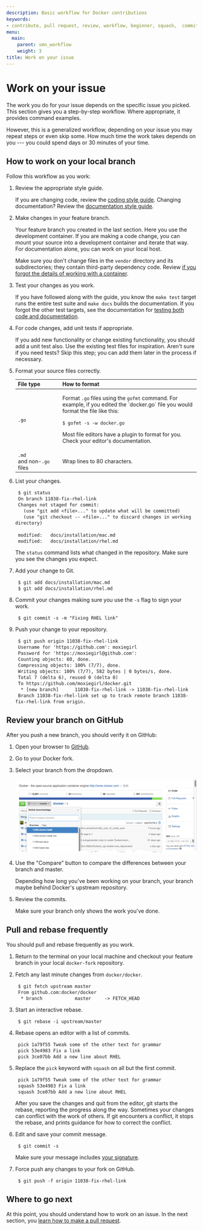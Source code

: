 ```yaml
---
description: Basic workflow for Docker contributions
keywords:
- contribute, pull request, review, workflow, beginner, squash,  commit
menu:
  main:
    parent: smn_workflow
    weight: 3
title: Work on your issue
---
```


# Work on your issue

The work you do for your issue depends on the specific issue you picked.
This section gives you a step-by-step workflow. Where appropriate, it provides
command examples.

However, this is a generalized workflow, depending on your issue you may repeat
steps or even skip some. How much time the work takes depends on you --- you
could spend days or 30 minutes of your time.

## How to work on your local branch

Follow this workflow as you work:

1. Review the appropriate style guide.

    If you are changing code, review the <a href="../coding-style"
    target="_blank">coding style guide</a>. Changing documentation? Review the
    <a href="/opensource/doc-style/" target="_blank">documentation style guide</a>.

2. Make changes in your feature branch.

    Your feature branch you created in the last section. Here you use the
    development container. If you are making a code change, you can mount your
    source into a development container and iterate that way. For documentation
    alone, you can work on your local host.

    Make sure you don't change files in the `vendor` directory and its
    subdirectories; they contain third-party dependency code. Review <a
    href="/opensource/project/set-up-dev-env/" target="_blank">if you forgot the details of
    working with a container</a>.


3. Test your changes as you work.

    If you have followed along with the guide, you know the `make test` target
    runs the entire test suite and `make docs` builds the documentation. If you
    forgot the other test targets, see the documentation for <a
    href="/opensource/project/test-and-docs/" target="_blank">testing both code and
    documentation</a>.  

4. For code changes, add unit tests if appropriate.

    If you add new functionality or change existing functionality, you should
    add a unit test also. Use the existing test files for inspiration. Aren't
    sure if you need tests? Skip this step; you can add them later in the
    process if necessary.

5. Format your source files correctly.

    <table>
      <thead>
      <tr>
        <th>File type</th>
        <th>How to format</th>
      </tr>
      </thead>
      <tbody>
      <tr>
        <td><code>.go</code></td>
        <td>
            <p>
            Format <code>.go</code> files using the <code>gofmt</code> command.
            For example, if you edited the `docker.go` file you would format the file
            like this:
            </p>
            <p><code>$ gofmt -s -w docker.go</code></p>
            <p>
            Most file editors have a plugin to format for you. Check your editor's
            documentation.
            </p>
        </td>
      </tr>
      <tr>
        <td style="white-space: nowrap"><code>.md</code> and non-<code>.go</code> files</td>
        <td>Wrap lines to 80 characters.</td>
      </tr>
      </tbody>
    </table>

6. List your changes.

        $ git status
        On branch 11038-fix-rhel-link
        Changes not staged for commit:
          (use "git add <file>..." to update what will be committed)
          (use "git checkout -- <file>..." to discard changes in working directory)

        modified:   docs/installation/mac.md
        modified:   docs/installation/rhel.md

    The `status` command lists what changed in the repository. Make sure you see
    the changes you expect.

7. Add your change to Git.

        $ git add docs/installation/mac.md
        $ git add docs/installation/rhel.md


8. Commit your changes making sure you use the `-s` flag to sign your work.

        $ git commit -s -m "Fixing RHEL link"

9. Push your change to your repository.

        $ git push origin 11038-fix-rhel-link
        Username for 'https://github.com': moxiegirl
        Password for 'https://moxiegirl@github.com':
        Counting objects: 60, done.
        Compressing objects: 100% (7/7), done.
        Writing objects: 100% (7/7), 582 bytes | 0 bytes/s, done.
        Total 7 (delta 6), reused 0 (delta 0)
        To https://github.com/moxiegirl/docker.git
         * [new branch]      11038-fix-rhel-link -> 11038-fix-rhel-link
        Branch 11038-fix-rhel-link set up to track remote branch 11038-fix-rhel-link from origin.

## Review your branch on GitHub

After you push a new branch, you should verify it on GitHub:

1. Open your browser to <a href="https://github.com" target="_blank">GitHub</a>.

2. Go to your Docker fork.

3. Select your branch from the dropdown.

	![Find branch](images/locate_branch.png)

4. Use the "Compare" button to compare the differences between your branch and master.

	 Depending how long you've been working on your branch, your branch maybe
	 behind Docker's upstream repository.

5. Review the commits.

	 Make sure your branch only shows the work you've done.

## Pull and rebase frequently

You should pull and rebase frequently as you work.  

1. Return to the terminal on your local machine and checkout your
    feature branch in your local `docker-fork` repository.   

2. Fetch any last minute changes from `docker/docker`.

        $ git fetch upstream master
        From github.com:docker/docker
         * branch            master     -> FETCH_HEAD

3. Start an interactive rebase.

        $ git rebase -i upstream/master

4. Rebase opens an editor with a list of commits.

        pick 1a79f55 Tweak some of the other text for grammar
        pick 53e4983 Fix a link
        pick 3ce07bb Add a new line about RHEL

5. Replace the `pick` keyword with `squash` on all but the first commit.

        pick 1a79f55 Tweak some of the other text for grammar
        squash 53e4983 Fix a link
        squash 3ce07bb Add a new line about RHEL

    After you save the changes and quit from the editor, git starts
    the rebase, reporting the progress along the way. Sometimes
    your changes can conflict with the work of others. If git
    encounters a conflict, it stops the rebase, and prints guidance
    for how to correct the conflict.

6. Edit and save your commit message.

        $ git commit -s

    Make sure your message includes <a href="/opensource/project/set-up-git/" target="_blank">your signature</a>.

7. Force push any changes to your fork on GitHub.

        $ git push -f origin 11038-fix-rhel-link


## Where to go next

At this point, you should understand how to work on an issue. In the next
section, you [learn how to make a pull request](create-pr.md).
